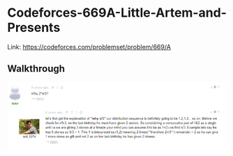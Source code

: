 # Codeforces-669A-Little-Artem-and-Presents
Link: https://codeforces.com/problemset/problem/669/A
## Walkthrough
![](guide.PNG)
